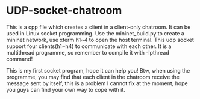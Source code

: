 # UDP-socket-chatroom
This is a cpp file which creates a client in a client-only chatroom. It can be used in Linux socket programming.
Use the mininet_build.py to create a mininet network, use xterm h1~4 to open the host terminal.
This udp socket support four clients(h1~h4) to communicate with each other. It is a multithread programme, so remember to compile it with -lpthread command!

This is my first socket program, hope it can help you!
Btw, when using the programme, you may find that each client in the chatroom receive the message sent by itself, this is a problem I cannot fix at the moment, hope you guys can find your own way to cope with it.
